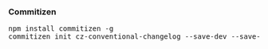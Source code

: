 ### Commitizen
<pre>
npm install commitizen -g
commitizen init cz-conventional-changelog --save-dev --save-exact

</pre>
